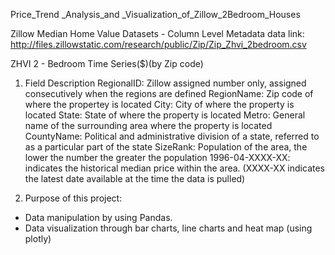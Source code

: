 Price_Trend _Analysis_and _Visualization_of_Zillow_2Bedroom_Houses

Zillow Median Home Value Datasets - Column Level Metadata
data link: http://files.zillowstatic.com/research/public/Zip/Zip_Zhvi_2bedroom.csv

ZHVI 2 - Bedroom Time Series($)(by Zip code)

1. Field Description
RegionalID: Zillow assigned number only, assigned consecutively when the regions are defined
RegionName: Zip code of where the propertey is located
City: City of where the property is located
State: State of where the property is located
Metro: General name of the surrounding area where the property is located
CountyName: Political and administrative division of a state, referred to as a particular part of the state
SizeRank: Population of the area, the lower the number the greater the population
1996-04-XXXX-XX: indicates the historical median price within the area. (XXXX-XX indicates the latest date available at the time the data is pulled) 

2. Purpose of this project: 
- Data manipulation by using Pandas. 
- Data visualization through bar charts, line charts and heat map (using plotly)

